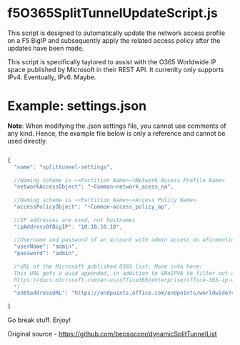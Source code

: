 # f5O365SplitTunnelUpdateScript.js

This script is designed to automatically update the network access profile on a F5 BigIP and subsequently apply the related access policy after the updates have been made.

This script is specifically taylored to assist with the O365 Worldwide IP space published by Microsoft in their REST API.  It currenlty only supports IPv4.  Eventually, IPv6. Maybe.


# Example: settings.json

**Note**:
When modifying the .json settings file, you cannot use comments of any kind.  Hence, the example file below is only a reference and cannot be used directly.

```js

{
  "name": "splittuneel-settings",
  
  //Naming scheme is ~<Partition Name>~<Network Access Profile Name>
  "networkAccessObject": "~Common~network_acess_na",
  
  //Naming scheme is ~<Partition Name>~<Access Policy Name>
  "accessPolicyObject": "~Common~access_policy_ap",
  
  //IP addresses are used, not hostnames
  "ipAddressOfBigIP": "10.10.10.10",
  
  //Username and password of an account with admin access on aformentioned BigIP address
  "userName": "admin",
  "password": "admin",
  
  /*URL of the Microsoft published O365 list. More info here: 
  This URL gets a uuid appended, in addition to &NoIPV6 to filter out all IPv6 responses from the JSON.
  https://docs.microsoft.com/en-us/office365/enterprise/office-365-ip-web-service
  */
  "o365addressURL": "https://endpoints.office.com/endpoints/worldwide?clientrequestid=",
  
}
```
Go break stuff. Enjoy!

Original source - https://github.com/bepsoccer/dynamicSplitTunnelList
